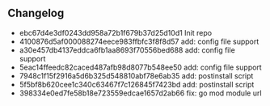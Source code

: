 ## Changelog
* ebc67d4e3df0243dd958a72b1f679b37d25d10d1 Init repo
* 4100876d5af000088274eece983ffbfc3f8f8d57 add: config file support
* a30e457db4137eddca6fb1aa8693f70556bed688 add: config file support
* 5eac14ffeedc82caced487afb98d8077b548ee50 add: config file support
* 7948c1f15f2916a5d6b325d548810abf78e6ab35 add: postinstall script
* 5f5bf8b620cee1c340c63467f7c126845f7423bd add: postinstall script
* 398334e0ed7fe58b18e723559edcae1657d2ab66 fix: go mod module url

